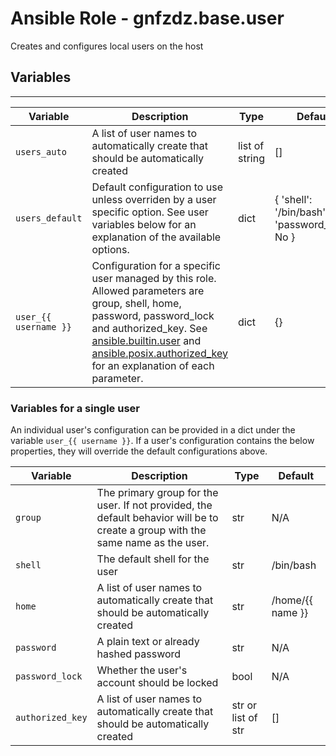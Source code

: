 # Ansible Role - gnfzdz.base.user

Creates and configures local users on the host

## Variables
-------

Variable | Description | Type | Default
-------- | ----------- | -------- | --------
`users_auto` | A list of user names to automatically create that should be automatically created | list of string | []
`users_default` | Default configuration to use unless overriden by a user specific option. See user variables below for an explanation of the available options. | dict | { 'shell': '/bin/bash', 'password_lock': No }
`user_{{ username }}` | Configuration for a specific user managed by this role. Allowed parameters are group, shell, home, password, password_lock and authorized_key. See [ansible.builtin.user](https://docs.ansible.com/ansible/latest/collections/ansible/builtin/user_module.html) and [ansible.posix.authorized_key](https://docs.ansible.com/ansible/latest/collections/ansible/posix/authorized_key_module.html) for an explanation of each parameter. | dict | {}

### Variables for a single user
An individual user's configuration can be provided in a dict under the variable `user_{{ username }}`. If a user's configuration contains the below properties, they will override the default configurations above.

Variable | Description | Type | Default
-------- | ----------- | -------- | --------
`group` | The primary group for the user. If not provided, the default behavior will be to create a group with the same name as the user. | str | N/A
`shell` | The default shell for the user | str | /bin/bash
`home` | A list of user names to automatically create that should be automatically created | str | /home/{{ name }}
`password` | A plain text or already hashed password | str | N/A
`password_lock` | Whether the user's account should be locked | bool | N/A
`authorized_key` | A list of user names to automatically create that should be automatically created | str or list of str | []
